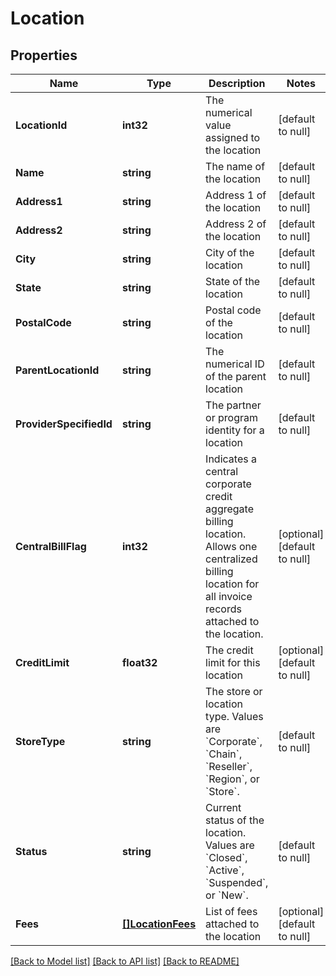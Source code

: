 # Location

## Properties
Name | Type | Description | Notes
------------ | ------------- | ------------- | -------------
**LocationId** | **int32** | The numerical value assigned to the location | [default to null]
**Name** | **string** | The name of the location | [default to null]
**Address1** | **string** | Address 1 of the location | [default to null]
**Address2** | **string** | Address 2 of the location | [default to null]
**City** | **string** | City of the location | [default to null]
**State** | **string** | State of the location | [default to null]
**PostalCode** | **string** | Postal code of the location | [default to null]
**ParentLocationId** | **string** | The numerical ID of the parent location | [default to null]
**ProviderSpecifiedId** | **string** | The partner or program identity for a location | [default to null]
**CentralBillFlag** | **int32** | Indicates a central corporate credit aggregate billing location. Allows one centralized billing location for all invoice records attached to the location. | [optional] [default to null]
**CreditLimit** | **float32** | The credit limit for this location | [optional] [default to null]
**StoreType** | **string** | The store or location type. Values are &#x60;Corporate&#x60;, &#x60;Chain&#x60;, &#x60;Reseller&#x60;, &#x60;Region&#x60;, or &#x60;Store&#x60;. | [default to null]
**Status** | **string** | Current status of the location. Values are &#x60;Closed&#x60;, &#x60;Active&#x60;, &#x60;Suspended&#x60;, or &#x60;New&#x60;. | [default to null]
**Fees** | [**[]LocationFees**](Location_fees.md) | List of fees attached to the location | [optional] [default to null]

[[Back to Model list]](../README.md#documentation-for-models) [[Back to API list]](../README.md#documentation-for-api-endpoints) [[Back to README]](../README.md)

